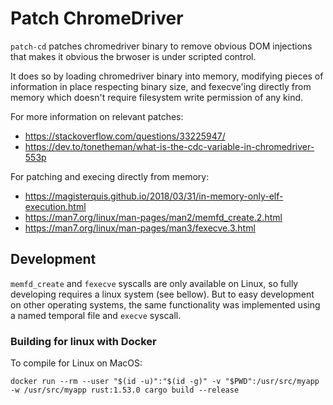 # Patch ChromeDriver

`patch-cd` patches chromedriver binary to remove obvious DOM injections that
makes it obvious the brwoser is under scripted control.

It does so by loading chromedriver binary into memory, modifying pieces of
information in place respecting binary size, and fexecve'ing directly from
memory which doesn't require filesystem write permission of any kind.

For more information on relevant patches:
* https://stackoverflow.com/questions/33225947/
* https://dev.to/tonetheman/what-is-the-cdc-variable-in-chromedriver-553p

For patching and execing directly from memory:

* https://magisterquis.github.io/2018/03/31/in-memory-only-elf-execution.html
* https://man7.org/linux/man-pages/man2/memfd_create.2.html
* https://man7.org/linux/man-pages/man3/fexecve.3.html


## Development

`memfd_create` and `fexecve` syscalls are only available on Linux, so fully
developing requires a linux system (see bellow). But to easy development on
other operating systems, the same functionality was implemented using a named
temporal file and `execve` syscall.

### Building for linux with Docker 

To compile for Linux on MacOS:

	docker run --rm --user "$(id -u)":"$(id -g)" -v "$PWD":/usr/src/myapp -w /usr/src/myapp rust:1.53.0 cargo build --release

